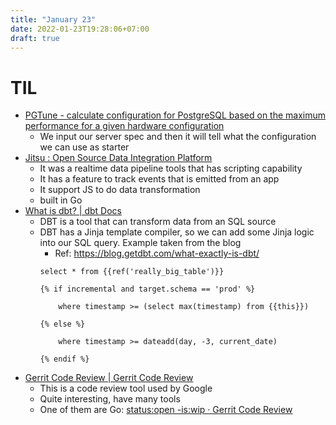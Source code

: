 ```yaml
---
title: "January 23"
date: 2022-01-23T19:28:06+07:00
draft: true
---
```


# TIL
- [PGTune - calculate configuration for PostgreSQL based on the maximum performance for a given hardware configuration](https://pgtune.leopard.in.ua/?utm_source=pocket_mylist)
  - We input our server spec and then it will tell what the configuration we can use as starter
- [Jitsu : Open Source Data Integration Platform](https://jitsu.com/?ref=producthunt)
  - It was a realtime data pipeline tools that has scripting capability
  - It has a feature to track events that is emitted from an app
  - It support JS to do data transformation
  - built in Go
- [What is dbt? | dbt Docs](https://docs.getdbt.com/docs/introduction)
  - DBT is a tool that can transform data from an SQL source
  - DBT has a Jinja template compiler, so we can add some Jinja logic into our SQL query. Example taken from the blog
    - Ref: https://blog.getdbt.com/what-exactly-is-dbt/
    ```jinja
    select * from {{ref('really_big_table')}}

    {% if incremental and target.schema == 'prod' %}         

        where timestamp >= (select max(timestamp) from {{this}})     

    {% else %}         

        where timestamp >= dateadd(day, -3, current_date)     

    {% endif %}
    ```
- [Gerrit Code Review | Gerrit Code Review](https://www.gerritcodereview.com/index.html)
  - This is a code review tool used by Google
  - Quite interesting, have many tools
  - One of them are Go: [status:open -is:wip · Gerrit Code Review](https://go-review.googlesource.com/q/status:open+-is:wip)